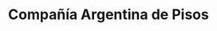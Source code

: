 ---
title: "Compañía Argentina de Pisos"
url: /ciudad-autonoma-de-buenos-aires/compania-argentina-de-pisos/
shop: baldosas
---